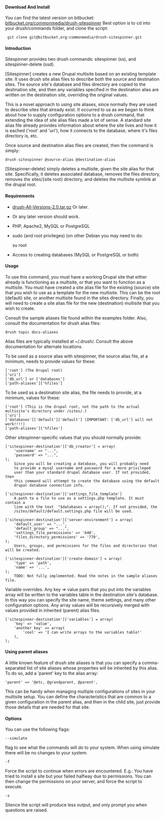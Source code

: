 #### Download And Install

You can find the latest version on bitbucket:
<a href="https://bitbucket.org/commonmedia/drush-sitespinner">bitbucket.org/commonmedia/drush-sitespinner</a>
Best option is to cd into your drush/commands folder, and clone the script:

     git clone git@bitbucket.org:commonmedia/drush-sitespinner.git

#### Introduction

Sitespinner provides two drush commands: sitespinner (ss), and 
sitespinner-delete (ssd).

[Sitespinner] creates a new Drupal multisite based on an existing template site. 
It uses drush site alias files to describe both the source and destination 
sites. The source site's database and files directory are copied to the 
destination site, and then any variables specified in the destination alias are
written on the destination site, overriding the original values.

This is a novel approach to using site aliases, since normally they are used to
describe sites that already exist. It occurred to us as we began to think about
how to supply configuration options to a drush command, that extending the idea 
of site alias files made a lot of sense. A standard site alias file already 
provides information about where the site lives and how it is eached ('root' 
and 'uri'), how it connects to the database, where it's files directory is, etc.

Once source and destination alias files are created, then the command is simply:

    drush sitespinner @source-alias @destination-alias

[Sitespinner-delete] simply deletes a multisite, given the site alias for that
site. Specifically, it deletes associated database, removes the files directory,
removes the sites/{site root} directory, and deletes the multisite symlink at
the drupal root.
    
#### Requirements

* [drush-All-Versions-2.0.tar.gz](http://ftp.drupal.org/files/projects/drush-All-Versions-2.0.tar.gz) Or later.
* Or any later version should work.
* PHP, Apache2, MySQL or PostgreSQL
* sudo (and root privileges) (on other Debian you may need to do:

    su root

* Access to creating databases (MySQL or PostgreSQL or both)

#### Usage

To use this command, you must have a working Drupal site that either already
is functioning as a multisite, or that you want to function as a multisite. You must
have created a site alias file for the existing (source) site that you wish to
use as a template for the new multisite. This can be the root (default) site,
or another multisite found in the sites directory. Finally, you will need to
create a site alias file for the new (destination) multisite that you wish to
create.
 
Consult the sample aliases file found within the examples folder. Also, consult
the documentation for drush alias files:

    drush topic docs-aliases

Alias files are typically installed at ~/.drush/. Consult the above documentation
for alternate locations.

To be used as a source alias with sitespinner, the source alias file, at a
minimum, needs to provide values for these:

    ['root'] (The Drupal root)
    ['uri']
    ['db_url'] or ['databases']
    ['path-aliases']['%files']

To be used as a destination site alias, the file needs to provide, at a minimum,
values for these:

    ['root'] (This is the drupal root, not the path to the actual multisite's directory under /sites/.)
    ['uri']
    ['databases']['default']['default'] (IMPORTANT: ['db_url'] will not work!!!!)
    ['path-aliases']['%files']
    
Other sitespinner-specific values that you should normally provide:

    ['sitespinner-destination']['db_creator'] = array(
        'username' => "...",
        'password' => "...",
    );
        Since you will be creating a database, you will probably need 
        to provide a mysql username and password for a more privileged 
        user than your standard drupal database user. If not provided, then
        this command will attempt to create the database using the default
        drupal database connection info.
        
    ['sitespinner-destination']['settings_file_template'] 
        A path to a file to use as a settings.php template. It must contain a
        line with the text  "$databases = array();". If not provided, the 
        /sites/default/default.settings.php file will be used.
        
    ['sitespinner-destination']['server-environment'] = array(
        'default_user' => "...",
        'default_group' => "...",
        'settings_file_permissions' => '640',
        'files_directory_permissions' => '770',
    );
        Users, groups, and permissions for the files and directories that will be created.
        
    ['sitespinner-destination']['create-domain'] = array(
        'type' => 'path',
        'name' => '...',
    );
        TODO: Not fully implemented. Read the notes in the sample aliases file.

Variable overrides. Any key => value pairs that you put into the variables array
will be written to the variables table in the destination site's database. In this way
you can specify the site name, theme settings, and many other configuration options.
Any array values will be recursively merged with values provided in inherited (parent) alias
files.

    ['sitespinner-destination']['variables'] = array(
        'key' => 'value',
        'another key' => array(
            'cool' => 'I can write arrays to the variables table!'
        ),
    );

#### Using parent aliases

A little known feature of drush site aliases is that you can specify a comma-separated
list of site aliases whose properties will be inherited by this alias. To do so, add a
'parent' key to the alias array:

    'parent' => '@etc, @grandparent, @parent',

This can be handy when managing multiple configurations of sites in your multisite
setup. You can define the characteristics that are common to a given configuration
in the parent alias, and then in the child site, just provide those details that
are needed for that site.

#### Options

You can use the following flags:

    --simulate

flag to see what the commands will do to your system. When using simulate there
will be no changes to your system.

    -f

Force the script to continue when errors are encountered. E.g.:
You have tried to install a site but your failed halfway due to permissions.
You can then change the permissions on your server, and force the script to execute.

    -s

Silence the script will produce less output, and only prompt you when
questions are raised.